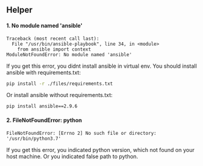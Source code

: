 ## Helper  ##

#### 1. No module named 'ansible' ####
```
Traceback (most recent call last):
  File "/usr/bin/ansible-playbook", line 34, in <module>
    from ansible import context
ModuleNotFoundError: No module named 'ansible'
```
 If you get this error, you didnt install ansible in virtual env. You should install ansible with requirements.txt:

```sh
pip install -r ./files/requirements.txt
```

 Or install ansible without requirements.txt:

```sh
pip install ansible==2.9.6
```

#### 2. FileNotFoundError: python ####
```
FileNotFoundError: [Errno 2] No such file or directory: '/usr/bin/python3.7'
```
If you get this error, you indicated python version, which not found on your host machine. Or you indicated false path to python<version>.
